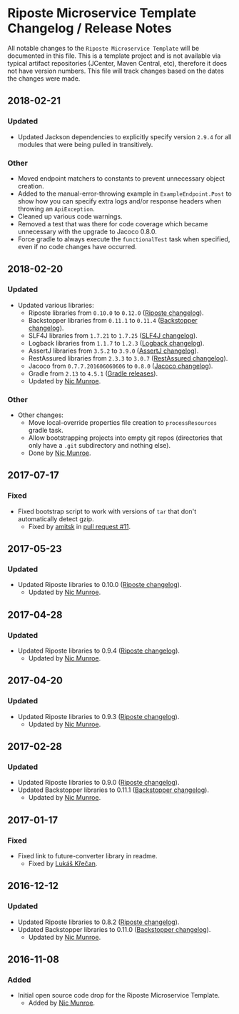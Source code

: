# Riposte Microservice Template Changelog / Release Notes

All notable changes to the `Riposte Microservice Template` will be documented in this file. This is a template project 
and is not available via typical artifact repositories (JCenter, Maven Central, etc), therefore it does not have version 
numbers. This file will track changes based on the dates the changes were made.

## 2018-02-21

### Updated

- Updated Jackson dependencies to explicitly specify version `2.9.4` for all modules that were being pulled in 
transitively.

### Other

- Moved endpoint matchers to constants to prevent unnecessary object creation.
- Added to the manual-error-throwing example in `ExampleEndpoint.Post` to show how you can specify extra logs and/or
response headers when throwing an `ApiException`.
- Cleaned up various code warnings.
- Removed a test that was there for code coverage which became unnecessary with the upgrade to Jacoco 0.8.0. 
- Force gradle to always execute the `functionalTest` task when specified, even if no code changes have occurred.

## 2018-02-20

### Updated

- Updated various libraries:
    - Riposte libraries from `0.10.0` to `0.12.0` ([Riposte changelog](https://github.com/Nike-Inc/riposte/blob/master/CHANGELOG.md)).
    - Backstopper libraries from `0.11.1` to `0.11.4` ([Backstopper changelog](https://github.com/Nike-Inc/backstopper/blob/master/CHANGELOG.md)).
    - SLF4J libraries from `1.7.21` to `1.7.25` ([SLF4J changelog](https://www.slf4j.org/news.html)).
    - Logback libraries from `1.1.7` to `1.2.3` ([Logback changelog](https://logback.qos.ch/news.html)).
    - AssertJ libraries from `3.5.2` to `3.9.0` ([AssertJ changelog](http://joel-costigliola.github.io/assertj/assertj-core-news.html)).
    - RestAssured libraries from `2.3.3` to `3.0.7` ([RestAssured changelog](https://github.com/rest-assured/rest-assured/blob/master/changelog.txt)).
    - Jacoco from `0.7.7.201606060606` to `0.8.0` ([Jacoco changelog](http://www.jacoco.org/jacoco/trunk/doc/changes.html)).
    - Gradle from `2.13` to `4.5.1` ([Gradle releases](https://gradle.org/releases/)).
    - Updated by [Nic Munroe][contrib_nicmunroe].

### Other

- Other changes:
    - Move local-override properties file creation to `processResources` gradle task.
    - Allow bootstrapping projects into empty git repos (directories that only have a `.git` subdirectory and nothing 
    else).
    - Done by [Nic Munroe][contrib_nicmunroe].

## 2017-07-17

### Fixed

- Fixed bootstrap script to work with versions of `tar` that don't automatically detect gzip.
    - Fixed by [amitsk][contrib_amitsk] in [pull request #11](https://github.com/Nike-Inc/riposte-microservice-template/pull/11).

## 2017-05-23

### Updated

- Updated Riposte libraries to 0.10.0 ([Riposte changelog](https://github.com/Nike-Inc/riposte/blob/master/CHANGELOG.md)).
    - Updated by [Nic Munroe][contrib_nicmunroe].

## 2017-04-28

### Updated

- Updated Riposte libraries to 0.9.4 ([Riposte changelog](https://github.com/Nike-Inc/riposte/blob/master/CHANGELOG.md)).
    - Updated by [Nic Munroe][contrib_nicmunroe].

## 2017-04-20

### Updated

- Updated Riposte libraries to 0.9.3 ([Riposte changelog](https://github.com/Nike-Inc/riposte/blob/master/CHANGELOG.md)).
    - Updated by [Nic Munroe][contrib_nicmunroe].

## 2017-02-28

### Updated

- Updated Riposte libraries to 0.9.0 ([Riposte changelog](https://github.com/Nike-Inc/riposte/blob/master/CHANGELOG.md)).
- Updated Backstopper libraries to 0.11.1 ([Backstopper changelog](https://github.com/Nike-Inc/backstopper/blob/master/CHANGELOG.md)).
    - Updated by [Nic Munroe][contrib_nicmunroe].

## 2017-01-17

### Fixed

- Fixed link to future-converter library in readme.
    - Fixed by [Lukáš Křečan][contrib_lukas-krecan].

## 2016-12-12

### Updated

- Updated Riposte libraries to 0.8.2 ([Riposte changelog](https://github.com/Nike-Inc/riposte/blob/master/CHANGELOG.md)).
- Updated Backstopper libraries to 0.11.0 ([Backstopper changelog](https://github.com/Nike-Inc/backstopper/blob/master/CHANGELOG.md)).
    - Updated by [Nic Munroe][contrib_nicmunroe].

## 2016-11-08

### Added

- Initial open source code drop for the Riposte Microservice Template.
	- Added by [Nic Munroe][contrib_nicmunroe].
	

[contrib_nicmunroe]: https://github.com/nicmunroe
[contrib_lukas-krecan]: https://github.com/lukas-krecan
[contrib_amitsk]: https://github.com/amitsk
